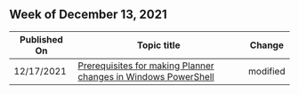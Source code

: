 <!-- This file is generated automatically each week. Changes made to this file will be overwritten.-->



## Week of December 13, 2021


| Published On |Topic title | Change |
|------|------------|--------|
| 12/17/2021 | [Prerequisites for making Planner changes in Windows PowerShell](/Office365/Planner/prerequisites-for-powershell) | modified |

